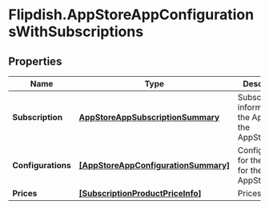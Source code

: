 # Flipdish.AppStoreAppConfigurationsWithSubscriptions

## Properties
Name | Type | Description | Notes
------------ | ------------- | ------------- | -------------
**Subscription** | [**AppStoreAppSubscriptionSummary**](AppStoreAppSubscriptionSummary.md) | Subscription information for the AppId for the AppStoreApp | [optional] 
**Configurations** | [**[AppStoreAppConfigurationSummary]**](AppStoreAppConfigurationSummary.md) | Configurations for the AppId for the AppStoreApp | [optional] 
**Prices** | [**[SubscriptionProductPriceInfo]**](SubscriptionProductPriceInfo.md) | Prices | [optional] 


